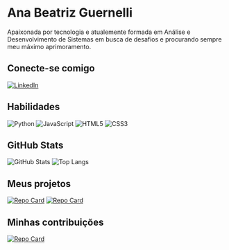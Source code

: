 # Ana Beatriz Guernelli

Apaixonada por tecnologia e atualemente formada em Análise e Desenvolvimento de Sistemas em busca de desafios e procurando sempre meu máximo aprimoramento.

## Conecte-se comigo
[![LinkedIn](https://img.shields.io/badge/LinkedIn-000?style=for-the-badge&logo=linkedin&logoColor=0E76A8)](https://www.linkedin.com/in/ana-beatriz-guernelli-9937a8209/)

## Habilidades

![Python](https://img.shields.io/badge/Python-000?style=for-the-badge&logo=python) ![JavaScript](https://img.shields.io/badge/JavaScript-000?style=for-the-badge&logo=javascript) ![HTML5](https://img.shields.io/badge/HTML5-000?style=for-the-badge&logo=html5) ![CSS3](https://img.shields.io/badge/CSS3-000?style=for-the-badge&logo=css3&logoColor=264CE4)

## GitHub Stats
![GitHub Stats](https://github-readme-stats.vercel.app/api?username=anaguernelli&theme=transparent&bg_color=7842f5&border_color=30A3DC&show_icons=true&icon_color=30A3DC&title_color=E94D5F&text_color=FFF) ![Top Langs](https://github-readme-stats-git-masterrstaa-rickstaa.vercel.app/api/top-langs/?username=anaguernelli&layout=compact&bg_color=7842f5&border_color=30A3DC&title_color=E94D5F&text_color=FFF)

## Meus projetos

[![Repo Card](https://github-readme-stats.vercel.app/api/pin/?username=anaguernelli&repo=curso-django-projeto1&bg_color=000&border_color=30A3DC&show_icons=true&icon_color=30A3DC&title_color=E94D5F&text_color=FFF)](https://github.com/anaguernelli/curso-django-projeto1) [![Repo Card](https://github-readme-stats.vercel.app/api/pin/?username=anaguernelli&repo=landing-page&bg_color=000&border_color=30A3DC&show_icons=true&icon_color=30A3DC&title_color=E94D5F&text_color=FFF)](https://github.com/anaguernelli/landing-page)


## Minhas contribuições

[![Repo Card](https://github-readme-stats.vercel.app/api/pin/?username=anaguernelli&repo=dio-lab-open-source&bg_color=000&border_color=30A3DC&show_icons=true&icon_color=30A3DC&title_color=E94D5F&text_color=FFF)](https://github.com/anaguernelli/dio-lab-open-source)